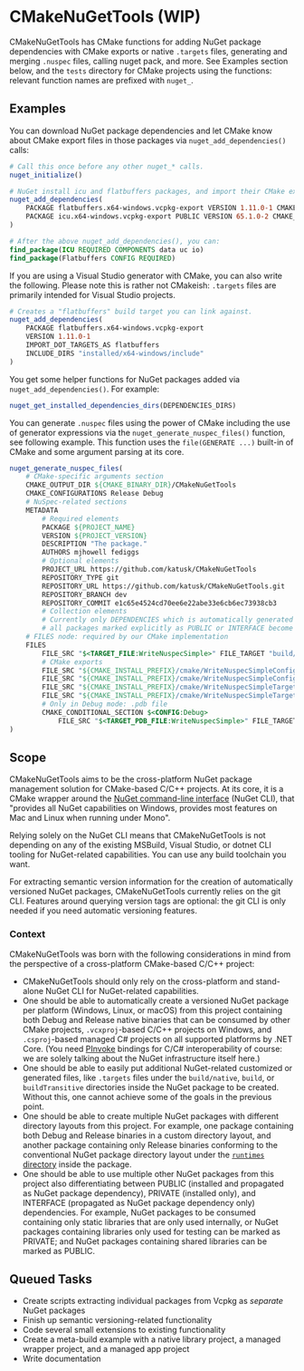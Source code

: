 # CMakeNuGetTools (WIP)

CMakeNuGetTools has CMake functions for adding NuGet package dependencies with CMake exports or native `.targets` files, generating and merging `.nuspec` files, calling nuget pack, and more. See Examples section below, and the `tests` directory for CMake projects using the functions: relevant function names are prefixed with `nuget_`.

## Examples

You can download NuGet package dependencies and let CMake know about CMake export files in those packages via `nuget_add_dependencies()` calls:

```cmake
# Call this once before any other nuget_* calls.
nuget_initialize()

# NuGet install icu and flatbuffers packages, and import their CMake export files.
nuget_add_dependencies(
    PACKAGE flatbuffers.x64-windows.vcpkg-export VERSION 1.11.0-1 CMAKE_PREFIX_PATHS installed/x64-windows
    PACKAGE icu.x64-windows.vcpkg-export PUBLIC VERSION 65.1.0-2 CMAKE_PREFIX_PATHS installed/x64-windows
)

# After the above nuget_add_dependencies(), you can:
find_package(ICU REQUIRED COMPONENTS data uc io)
find_package(Flatbuffers CONFIG REQUIRED)
```

If you are using a Visual Studio generator with CMake, you can also write the following. Please note this is rather not CMakeish: `.targets` files are primarily intended for Visual Studio projects.

```cmake
# Creates a "flatbuffers" build target you can link against.
nuget_add_dependencies(
    PACKAGE flatbuffers.x64-windows.vcpkg-export
    VERSION 1.11.0-1
    IMPORT_DOT_TARGETS_AS flatbuffers
    INCLUDE_DIRS "installed/x64-windows/include"
)
```

You get some helper functions for NuGet packages added via `nuget_add_dependencies()`. For example:

```cmake
nuget_get_installed_dependencies_dirs(DEPENDENCIES_DIRS)
```

You can generate `.nuspec` files using the power of CMake including the use of generator expressions via the `nuget_generate_nuspec_files()` function, see following example. This function uses the `file(GENERATE ...)` built-in of CMake and some argument parsing at its core.

```cmake
nuget_generate_nuspec_files(
    # CMake-specific arguments section
    CMAKE_OUTPUT_DIR ${CMAKE_BINARY_DIR}/CMakeNuGetTools
    CMAKE_CONFIGURATIONS Release Debug
    # NuSpec-related sections
    METADATA
        # Required elements
        PACKAGE ${PROJECT_NAME}
        VERSION ${PROJECT_VERSION}
        DESCRIPTION "The package."
        AUTHORS mjhowell fediggs
        # Optional elements
        PROJECT_URL https://github.com/katusk/CMakeNuGetTools
        REPOSITORY_TYPE git
        REPOSITORY_URL https://github.com/katusk/CMakeNuGetTools.git
        REPOSITORY_BRANCH dev
        REPOSITORY_COMMIT e1c65e4524cd70ee6e22abe33e6cb6ec73938cb3
        # Collection elements
        # Currently only DEPENDENCIES which is automatically generated based on nuget_add_dependencies() calls:
        # all packages marked explicitly as PUBLIC or INTERFACE become a dependency entry.
    # FILES node: required by our CMake implementation
    FILES
        FILE_SRC "$<TARGET_FILE:WriteNuspecSimple>" FILE_TARGET "build/native/x64-windows/bin/$<LOWER_CASE:$<CONFIG>>"
        # CMake exports
        FILE_SRC "${CMAKE_INSTALL_PREFIX}/cmake/WriteNuspecSimpleConfig.cmake" FILE_TARGET "build/native/x64-windows/cmake"
        FILE_SRC "${CMAKE_INSTALL_PREFIX}/cmake/WriteNuspecSimpleConfigVersion.cmake" FILE_TARGET "build/native/x64-windows/cmake"
        FILE_SRC "${CMAKE_INSTALL_PREFIX}/cmake/WriteNuspecSimpleTargets.cmake" FILE_TARGET "build/native/x64-windows/cmake"
        FILE_SRC "${CMAKE_INSTALL_PREFIX}/cmake/WriteNuspecSimpleTargets-$<LOWER_CASE:$<CONFIG>>.cmake" FILE_TARGET "build/native/x64-windows/cmake"
        # Only in Debug mode: .pdb file
        CMAKE_CONDITIONAL_SECTION $<CONFIG:Debug>
            FILE_SRC "$<TARGET_PDB_FILE:WriteNuspecSimple>" FILE_TARGET "build/native/x64-windows/bin/$<LOWER_CASE:$<CONFIG>>"
)
```

## Scope

CMakeNuGetTools aims to be the cross-platform NuGet package management solution for CMake-based C/C++ projects. At its core, it is a CMake wrapper around the [NuGet command-line interface](https://docs.microsoft.com/en-us/nuget/install-nuget-client-tools#nugetexe-cli) (NuGet CLI), that "provides all NuGet capabilities on Windows, provides most features on Mac and Linux when running under Mono".

Relying solely on the NuGet CLI means that CMakeNuGetTools is not depending on any of the existing MSBuild, Visual Studio, or dotnet CLI tooling for NuGet-related capabilities. You can use any build toolchain you want.

For extracting semantic version information for the creation of automatically versioned NuGet packages, CMakeNuGetTools currently relies on the git CLI. Features around querying version tags are optional: the git CLI is only needed if you need automatic versioning features.

### Context

CMakeNuGetTools was born with the following considerations in mind from the perspective of a cross-platform CMake-based C/C++ project:

* CMakeNuGetTools should only rely on the cross-platform and stand-alone NuGet CLI for NuGet-related capabilities.
* One should be able to automatically create a versioned NuGet package per platform (Windows, Linux, or macOS) from this project containing both Debug and Release native binaries that can be consumed by other CMake projects, `.vcxproj`-based C/C++ projects on Windows, and `.csproj`-based managed C# projects on all supported platforms by .NET Core. (You need [PInvoke](https://docs.microsoft.com/en-us/dotnet/standard/native-interop/pinvoke) bindings for C/C# interoperability of course: we are solely talking about the NuGet infrastructure itself here.)
* One should be able to easily put additional NuGet-related customized or generated files, like `.targets` files under the `build/native`, `build`, or `buildTransitive` directories inside the NuGet package to be created. Without this, one cannot achieve some of the goals in the previous point.
* One should be able to create multiple NuGet packages with different directory layouts from this project. For example, one package containing both Debug and Release binaries in a custom directory layout, and another package containing only Release binaries conforming to the conventional NuGet package directory layout under the [`runtimes` directory](https://docs.microsoft.com/en-us/dotnet/core/rid-catalog) inside the package.
* One should be able to use multiple other NuGet packages from this project also differentiating between PUBLIC (installed and propagated as NuGet package dependency), PRIVATE (installed only), and INTERFACE (propagated as NuGet package dependency only) dependencies. For example, NuGet packages to be consumed containing only static libraries that are only used internally, or NuGet packages containing libraries only used for testing can be marked as PRIVATE; and NuGet packages containing shared libraries can be marked as PUBLIC.

## Queued Tasks
* Create scripts extracting individual packages from Vcpkg as *separate* NuGet packages
* Finish up semantic versioning-related functionality
* Code several small extensions to existing functionality
* Create a meta-build example with a native library project, a managed wrapper project, and a managed app project
* Write documentation
